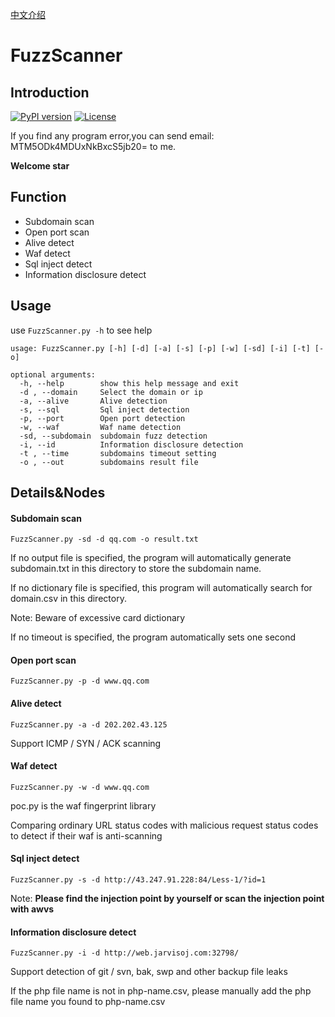 [中文介绍](https://github.com/Yuanlin-He/HYLScanner/blob/master/README-zh.md)

# FuzzScanner

## Introduction
[![PyPI version](https://img.shields.io/badge/python-3-blue.svg)](https://www.python.org/)  [![License](https://img.shields.io/badge/license-GPLv2-red.svg)](https://raw.githubusercontent.com/sqlmapproject/sqlmap/master/LICENSE) 

 If you find any program error,you can send email: MTM5ODk4MDUxNkBxcS5jb20=  to me. 

**Welcome star** 

## Function
- Subdomain scan
- Open port scan
- Alive detect
- Waf detect 
- Sql inject detect
- Information disclosure detect
## Usage
use `FuzzScanner.py -h` to see help
```
usage: FuzzScanner.py [-h] [-d] [-a] [-s] [-p] [-w] [-sd] [-i] [-t] [-o]

optional arguments:
  -h, --help        show this help message and exit
  -d , --domain     Select the domain or ip
  -a, --alive       Alive detection
  -s, --sql         Sql inject detection
  -p, --port        Open port detection
  -w, --waf         Waf name detection
  -sd, --subdomain  subdomain fuzz detection
  -i, --id          Information disclosure detection
  -t , --time       subdomains timeout setting
  -o , --out        subdomains result file
```
## Details&Nodes
#### Subdomain scan
```
FuzzScanner.py -sd -d qq.com -o result.txt
```
If no output file is specified, the program will automatically generate subdomain.txt in this directory to store the subdomain name.

If no dictionary file is specified, this program will automatically search for domain.csv in this directory.

Note: Beware of excessive card dictionary

If no timeout is specified, the program automatically sets one second


#### Open port scan
```
FuzzScanner.py -p -d www.qq.com
```
#### Alive detect
```
FuzzScanner.py -a -d 202.202.43.125
```
Support ICMP / SYN / ACK scanning
#### Waf detect 
```
FuzzScanner.py -w -d www.qq.com
```
poc.py is the waf fingerprint library

Comparing ordinary URL status codes with malicious request status codes to detect if their waf is anti-scanning
#### Sql inject detect 
```
FuzzScanner.py -s -d http://43.247.91.228:84/Less-1/?id=1
```
Note: 
**Please find the injection point by yourself or scan the injection point with awvs**

#### Information disclosure detect
```
FuzzScanner.py -i -d http://web.jarvisoj.com:32798/
```
Support detection of git / svn, bak, swp and other backup file leaks

If the php file name is not in php-name.csv, please manually add the php file name you found to php-name.csv

